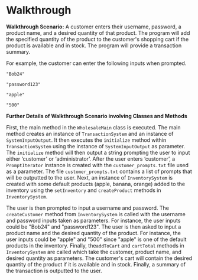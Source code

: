 ﻿# Walkthrough


**Walkthrough Scenario:**  A customer enters their username, password, a product name, and a desired quantity of that product. The program will add the specified quantity of the product to the customer's shopping cart if the product is available and in stock. The program will provide a transaction summary. 

For example, the customer can enter the following inputs when prompted.

    "Bob24"

    "password123"

    "apple"

    "500"

**Further Details of Walkthrough Scenario involving Classes and Methods** 

First, the main method in the `WholesaleMain` class is executed. The main method creates an instance of `TransactionSystem` and an instance of `SystemInputOutput`. It then executes the `initialize` method within `TransactionSystem` using the instance of `SystemInputOutput` as parameter. The `initialize` method will then output a string prompting the user to input either ‘customer’ or ‘administrator’. After the user enters ‘customer’, a `PromptIterator` instance is created with the `customer_prompts.txt` file used as a parameter. The file `customer_prompts.txt` contains a list of prompts that will be outputted to the user.  Next, an instance of `InventorySystem` is created with some default products (apple, banana, orange) added to the inventory using the `setInventory` and `createProduct` methods in `InventorySystem`.

The user is then prompted to input a username and password.  The `createCustomer` method from  `InventorySystem` is called with the username and password inputs taken as parameters.  For instance, the user inputs could be "Bob24" and "password123". The user is then asked to input a product name and the desired quantity of the product. For instance, the user inputs could be "apple" and "500" since "apple" is one of the default products in the inventory.  Finally, the`addToCart` and `cartTotal` methods in `InventorySystem` are called which take the customer, product name, and desired quantity as parameters. The customer's cart will contain the desired quantity of the product if it is available and in stock. Finally, a summary of the transaction is outputted to the user.
